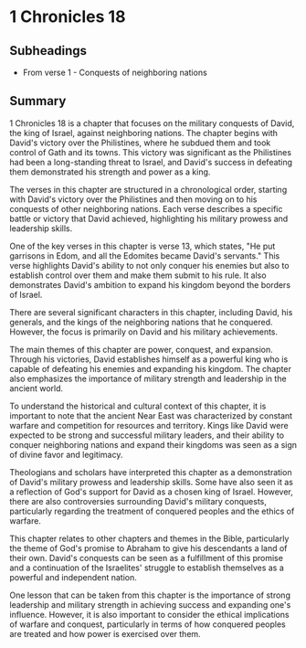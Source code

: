 # 1 Chronicles 18

## Subheadings

* From verse 1 - Conquests of neighboring nations

## Summary

1 Chronicles 18 is a chapter that focuses on the military conquests of David, the king of Israel, against neighboring nations. The chapter begins with David's victory over the Philistines, where he subdued them and took control of Gath and its towns. This victory was significant as the Philistines had been a long-standing threat to Israel, and David's success in defeating them demonstrated his strength and power as a king.

The verses in this chapter are structured in a chronological order, starting with David's victory over the Philistines and then moving on to his conquests of other neighboring nations. Each verse describes a specific battle or victory that David achieved, highlighting his military prowess and leadership skills.

One of the key verses in this chapter is verse 13, which states, "He put garrisons in Edom, and all the Edomites became David's servants." This verse highlights David's ability to not only conquer his enemies but also to establish control over them and make them submit to his rule. It also demonstrates David's ambition to expand his kingdom beyond the borders of Israel.

There are several significant characters in this chapter, including David, his generals, and the kings of the neighboring nations that he conquered. However, the focus is primarily on David and his military achievements.

The main themes of this chapter are power, conquest, and expansion. Through his victories, David establishes himself as a powerful king who is capable of defeating his enemies and expanding his kingdom. The chapter also emphasizes the importance of military strength and leadership in the ancient world.

To understand the historical and cultural context of this chapter, it is important to note that the ancient Near East was characterized by constant warfare and competition for resources and territory. Kings like David were expected to be strong and successful military leaders, and their ability to conquer neighboring nations and expand their kingdoms was seen as a sign of divine favor and legitimacy.

Theologians and scholars have interpreted this chapter as a demonstration of David's military prowess and leadership skills. Some have also seen it as a reflection of God's support for David as a chosen king of Israel. However, there are also controversies surrounding David's military conquests, particularly regarding the treatment of conquered peoples and the ethics of warfare.

This chapter relates to other chapters and themes in the Bible, particularly the theme of God's promise to Abraham to give his descendants a land of their own. David's conquests can be seen as a fulfillment of this promise and a continuation of the Israelites' struggle to establish themselves as a powerful and independent nation.

One lesson that can be taken from this chapter is the importance of strong leadership and military strength in achieving success and expanding one's influence. However, it is also important to consider the ethical implications of warfare and conquest, particularly in terms of how conquered peoples are treated and how power is exercised over them.